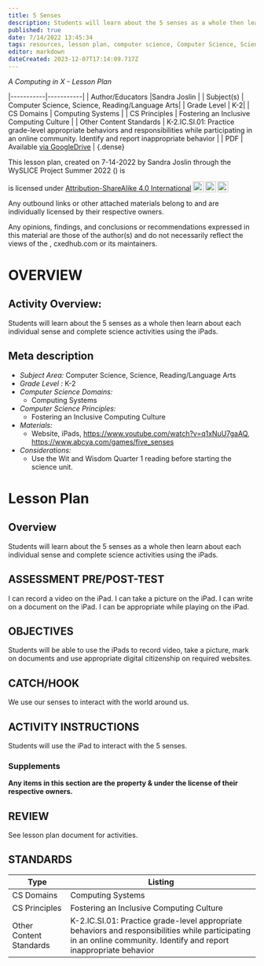 ```yaml
---
title: 5 Senses
description: Students will learn about the 5 senses as a whole then learn about each individual sense and complete science activities using the iPads.
published: true
date: 7/14/2022 13:45:34
tags: resources, lesson plan, computer science, Computer Science, Science, Reading/Language Arts 
editor: markdown
dateCreated: 2023-12-07T17:14:09.717Z
---
```

*A Computing in X - Lesson Plan*

|-----------|-----------|
| Author/Educators |Sandra Joslin |
| Subject(s) | Computer Science, Science, Reading/Language Arts|
| Grade Level | K-2|
| CS Domains | Computing Systems |
| CS Principles | Fostering an Inclusive Computing Culture |
| Other Content Standards | K-2.IC.SI.01: Practice grade-level appropriate behaviors and responsibilities while participating in an online community. Identify and report inappropriate behavior | 
| PDF | Available [via GoogleDrive]() |
{.dense}






This lesson plan, created on 7-14-2022 by Sandra Joslin through the  WySLICE Project Summer 2022 () is  <p xmlns:cc="http://creativecommons.org/ns#" >  is licensed under <a href="http://creativecommons.org/licenses/by-sa/4.0/?ref=chooser-v1" target="_blank" rel="license noopener noreferrer" style="display:inline-block;">Attribution-ShareAlike 4.0 International<img style="height:22px!important;margin-left:3px;vertical-align:text-bottom;" src="https://mirrors.creativecommons.org/presskit/icons/cc.svg?ref=chooser-v1"><img style="height:22px!important;margin-left:3px;vertical-align:text-bottom;" src="https://mirrors.creativecommons.org/presskit/icons/by.svg?ref=chooser-v1"><img style="height:22px!important;margin-left:3px;vertical-align:text-bottom;" src="https://mirrors.creativecommons.org/presskit/icons/sa.svg?ref=chooser-v1"></a></p>


Any outbound links or other attached materials belong to and are individually licensed by their respective owners. 


Any opinions, findings, and conclusions or recommendations expressed in this material are those of the author(s) and do not necessarily reflect the views of the , cxedhub.com or its maintainers.


# OVERVIEW
## Activity Overview:  
Students will learn about the 5 senses as a whole then learn about each individual sense and complete science activities using the iPads.
## Meta description
+ *Subject Area:* Computer Science, Science, Reading/Language Arts 
+ *Grade Level :* K-2 
+ *Computer Science Domains:*
   + Computing Systems
+ *Computer Science Principles:*
   + Fostering an Inclusive Computing Culture
+ *Materials:* 
   + Website, iPads, https://www.youtube.com/watch?v=q1xNuU7gaAQ, https://www.abcya.com/games/five_senses
+ *Considerations:*
   + Use the Wit and Wisdom Quarter 1 reading before starting the science unit.


# Lesson Plan
## Overview
Students will learn about the 5 senses as a whole then learn about each individual sense and complete science activities using the iPads.
## ASSESSMENT PRE/POST-TEST
I can record a video on the iPad. I can take a picture on the iPad.  I can write on a document on the iPad.  I can be appropriate while playing on the iPad.
## OBJECTIVES
Students will be able to use the iPads to record video, take a picture, mark on documents and use appropriate digital citizenship on required websites.


## CATCH/HOOK
We use our senses to interact with the world around us.


## ACTIVITY INSTRUCTIONS
Students will use the iPad to interact with the 5 senses.


### Supplements
**Any items in this section are the property & under the license of their respective owners.**






## REVIEW
See lesson plan document for activities.
## STANDARDS        
| Type | Listing | 
|-----------|-----------|
| CS Domains  | Computing Systems|
| CS Principles   | Fostering an Inclusive Computing Culture|
| Other Content Standards | K-2.IC.SI.01: Practice grade-level appropriate behaviors and responsibilities while participating in an online community. Identify and report inappropriate behavior  |